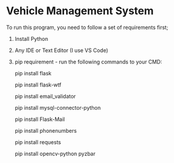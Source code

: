 # Vehicle Management System

To run this program, you need to follow a set of requirements first;

1. Install Python
   
2. Any IDE or Text Editor (I use VS Code)

3. pip requirement - run the following commands to your CMD:

    pip install flask
    
    pip install flask-wtf
    
    pip install email_validator

    pip install mysql-connector-python

    pip install Flask-Mail

    pip install phonenumbers

    pip install requests

   pip install opencv-python pyzbar




